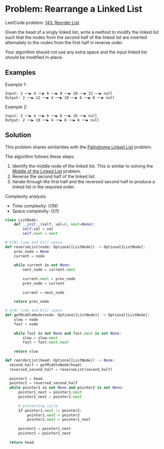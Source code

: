 # Problem: Rearrange a Linked List

LeetCode problem: [143. Reorder List](https://leetcode.com/problems/reorder-list/).

Given the head of a singly linked list, write a method to modify the linked list such that the nodes from the second half of the linked list are inserted alternately to the nodes from the first half in reverse order.

Your algorithm should not use any extra space and the input linked list should be modified in-place.

## Examples

Example 1:

```plaintext
Input: 2 ──▶ 4 ──▶ 6 ──▶ 8 ──▶ 10 ──▶ 12 ──▶ null
Output: 2 ──▶ 12 ──▶ 4 ──▶ 10 ──▶ 6 ──▶ 8 ──▶ null 
```

Example 2:

```plaintext
Input: 2 ──▶ 4 ──▶ 6 ──▶ 8 ──▶ 10 ──▶ null
Output: 2 ──▶ 10 ──▶ 4 ──▶ 8 ──▶ 6 ──▶ null
```

## Solution

This problem shares similarities with the [Palindrome Linked List](./05-palindrome-linked-list.md) problem.

The algorithm follows these steps:

1. Identify the middle node of the linked list. This is similar to solving the [Middle of the Linked List](./04-middle-of-the-linked-list.md) problem.
2. Reverse the second half of the linked list.
3. Iterate through the first half and the reversed second half to produce a linked list in the required order.

Complexity analysis:

- Time complexity: O(N)
- Space complexity: O(1)

```python
class ListNode:
    def __init__(self, val=0, next=None):
        self.val = val
        self.next = next

# O(N) time and O(1) space
def reverseList(node: Optional[ListNode]) -> Optional[ListNode]:
    prev_node = None
    current = node
    
    while current is not None:
        next_node = current.next
        
        current.next = prev_node
        prev_node = current
        
        current = next_node
        
    return prev_node

# O(N) time and O(1) space
def getMiddleNode(node: Optional[ListNode]) -> Optional[ListNode]:
    slow = node
    fast = node
    
    while fast is not None and fast.next is not None:
        slow = slow.next
        fast = fast.next.next
        
    return slow

def reorderList(head: Optional[ListNode]) -> None:
  second_half = getMiddleNode(head)
  reversed_second_half = reverseList(second_half)
      
  pointer1 = head
  pointer2 = reversed_second_half
  while pointer1 is not None and pointer2 is not None:
      pointer1_next = pointer1.next
      pointer2_next = pointer2.next
      
      # preventing cycle
      if pointer1.next != pointer2:
          pointer1.next = pointer2
          pointer2.next = pointer1_next       
    
      pointer1 = pointer1_next
      pointer2 = pointer2_next
  
  return head
```
